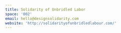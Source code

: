 ```yaml
---
title: Solidarity of Unbridled Labor
space: '002'
email: hello@designsolidarity.com
website: 'http://solidarityofunbridledlabour.com/'
---
```



